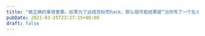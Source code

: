 ```yaml
---
title: "做正确的事很重要。如果为了达成目标而hack，那么很可能结果是“当你写了一个乱七八糟的程序 它却恰好完成了任务”"
pubDate: 2021-03-25T23:27:15+08:00
draft: false
---
```

